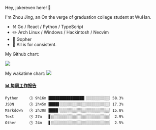 Hey, jokereven here! 👋

I'm Zhou Jing, an On the verge of graduation college student at WuHan.

-   :hammer_and_pick: Go / React / Python / TypeScript
-   :pencil2: Arch Linux / Windows / Hackintosh / Neovim
-   :seedling: Gopher
-   :thought_balloon: All is for consistent.

My Github chart:

![](https://ghchart.rshah.org/JonnieWayy)

My wakatime chart:
![](https://wakatime.com/share/@jokereven/1679dc82-4bf9-4b63-9203-390d608503de.png)

<!-- waka-box start -->
#### <a href="https://gist.github.com/9f8118785e2d128d746db5f61b0e0a2a" target="_blank">📊 每周工作报告</a>
```text
Python     🕓 9h16m ████████████████▎░░░░░░░░░░░ 58.3%
JSON       🕓 2h45m ████▊░░░░░░░░░░░░░░░░░░░░░░░ 17.3%
Markdown   🕓 2h30m ████▍░░░░░░░░░░░░░░░░░░░░░░░ 15.8%
Text       🕓 27m   ▊░░░░░░░░░░░░░░░░░░░░░░░░░░░  2.9%
Other      🕓 24m   ▋░░░░░░░░░░░░░░░░░░░░░░░░░░░  2.5%
```
<!-- Powered by https://github.com/journey-ad/waka-box-go . -->
<!-- waka-box end -->
